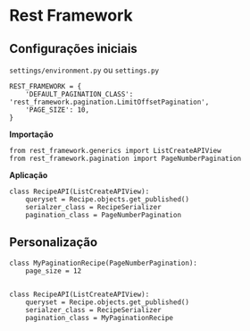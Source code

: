 # Rest Framework

## Configurações iniciais

`settings/environment.py` ou `settings.py`
```
REST_FRAMEWORK = {
    'DEFAULT_PAGINATION_CLASS': 'rest_framework.pagination.LimitOffsetPagination',
    'PAGE_SIZE': 10,
}
```

**Importação**
```
from rest_framework.generics import ListCreateAPIView
from rest_framework.pagination import PageNumberPagination
```

**Aplicação**
```
class RecipeAPI(ListCreateAPIView):
    queryset = Recipe.objects.get_published()
    serialzer_class = RecipeSerializer
    pagination_class = PageNumberPagination
```

## Personalização
```
class MyPaginationRecipe(PageNumberPagination):
    page_size = 12


class RecipeAPI(ListCreateAPIView):
    queryset = Recipe.objects.get_published()
    serialzer_class = RecipeSerializer
    pagination_class = MyPaginationRecipe
```